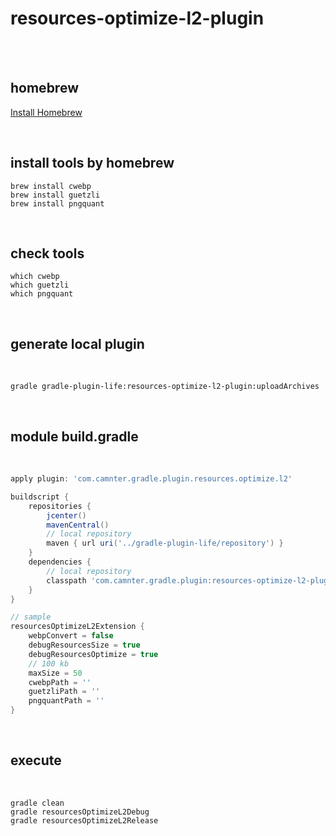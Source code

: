 # resources-optimize-l2-plugin

<br>
<br>

## homebrew

[Install Homebrew](https://brew.sh)

<br>

## install tools by homebrew

```shell
brew install cwebp
brew install guetzli
brew install pngquant
``` 
 
<br>

## check tools 

```shell
which cwebp
which guetzli
which pngquant
``` 

<br>

## generate local plugin
 
<br>
    
```shell
gradle gradle-plugin-life:resources-optimize-l2-plugin:uploadArchives 
```

<br>

## module build.gradle
 
<br>
    
```gradle
apply plugin: 'com.camnter.gradle.plugin.resources.optimize.l2'

buildscript {
    repositories {
        jcenter()
        mavenCentral()
        // local repository
        maven { url uri('../gradle-plugin-life/repository') }
    }
    dependencies {
        // local repository
        classpath 'com.camnter.gradle.plugin:resources-optimize-l2-plugin:1.0.9'
    }
}

// sample
resourcesOptimizeL2Extension {
    webpConvert = false
    debugResourcesSize = true
    debugResourcesOptimize = true
    // 100 kb
    maxSize = 50
    cwebpPath = ''
    guetzliPath = ''
    pngquantPath = ''
}
```

<br>

## execute

<br>
    
```shell
gradle clean
gradle resourcesOptimizeL2Debug
gradle resourcesOptimizeL2Release
```

<br>
